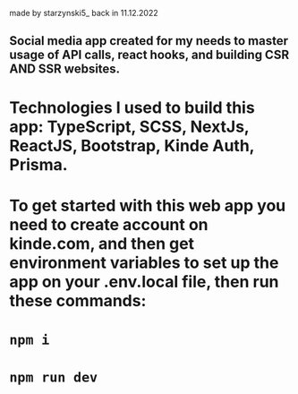made by starzynski5_ back in 11.12.2022

## Social media app created for my needs to master usage of API calls, react hooks, and building CSR AND SSR websites.

# Technologies I used to build this app: TypeScript, SCSS, NextJs, ReactJS, Bootstrap, Kinde Auth, Prisma.

# To get started with this web app you need to create account on kinde.com, and then get environment variables to set up the app on your .env.local file, then run these commands:
# `npm i`
# `npm run dev`
